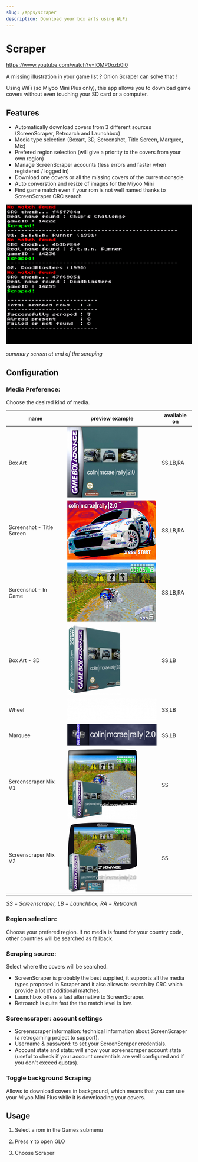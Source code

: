 ```yaml
---
slug: /apps/scraper
description: Download your box arts using WiFi
---
```


# Scraper

https://www.youtube.com/watch?v=lOMP0ozb0I0

A missing illustration in your game list ? Onion Scraper can solve that !

Using WiFi (so Miyoo Mini Plus only), this app allows you to download game covers without even touching your SD card or a computer.  

## Features

- Automatically download covers from 3 different sources (ScreenScraper, Retroarch and Launchbox)
- Media type selection (Boxart, 3D, Screenshot, Title Screen, Marquee, Mix)
- Prefered region selection (will give a priority to the covers from your own region)
- Manage ScreenScraper accounts (less errors and faster when registered / logged in)
- Download one covers or all the missing covers of the current console
- Auto converstion and resize of images for the Miyoo Mini
- Find game match even if your rom is not well named thanks to ScreenScraper CRC search


![](./assets/scraper.png)

*summary screen at end of the scraping*

## Configuration


### Media Preference: 
Choose the desired kind of media.


| name        | preview example                                   |   available on   |
| ------------------------- | ----------------------------------- | ---------------- |
| Box Art                   |![](./assets/scraper_2dbox.png)      | SS,LB,RA         |
| Screenshot - Title Screen |![](./assets/scraper_screentitle.png)| SS,LB,RA         |
| Screenshot - In Game      |![](./assets/scraper_screenshot.png) | SS,LB,RA         |
| Box Art - 3D              |![](./assets/scraper_3dbox.png)      | SS,LB            |
| Wheel                     |![](./assets/scraper_wheel.png)      | SS,LB            |
| Marquee                   |![](./assets/scraper_marquee.png)    | SS,LB            |
| Screenscraper Mix V1      |![](./assets/scraper_mix1.png)       | SS               |
| Screenscraper Mix V2      |![](./assets/scraper_mix2.png)       | SS               |

*SS = Screenscraper, LB = Launchbox, RA = Retroarch*


### Region selection:
Choose your prefered region. If no media is found for your country code, other countries will be searched as fallback.



### Scraping source:
Select where the covers will be searched.
- ScreenScraper is probably the best supplied, it supports all the media types proposed in Scraper and it also allows to search by CRC which provide a lot of additional matches.
- Launchbox offers a fast alternative to ScreenScraper.
- Retroarch is quite fast the the match level is low.

### Screenscraper: account settings

- Screenscraper information: technical information about ScreenScraper (a retrogaming project to support).
- Username & password: to set your ScreenScraper credentials.
- Account state and stats: will show your screenscraper account state  (useful to check if your account credentials are well configured and if you don't exceed quotas).

### Toggle background Scraping

Allows to download covers in background, which means that you can use your Miyoo Mini Plus while it is downloading your covers.



## Usage

1. Select a rom in the Games submenu

2. Press <kbd>Y</kbd> to open GLO

3. Choose Scraper


